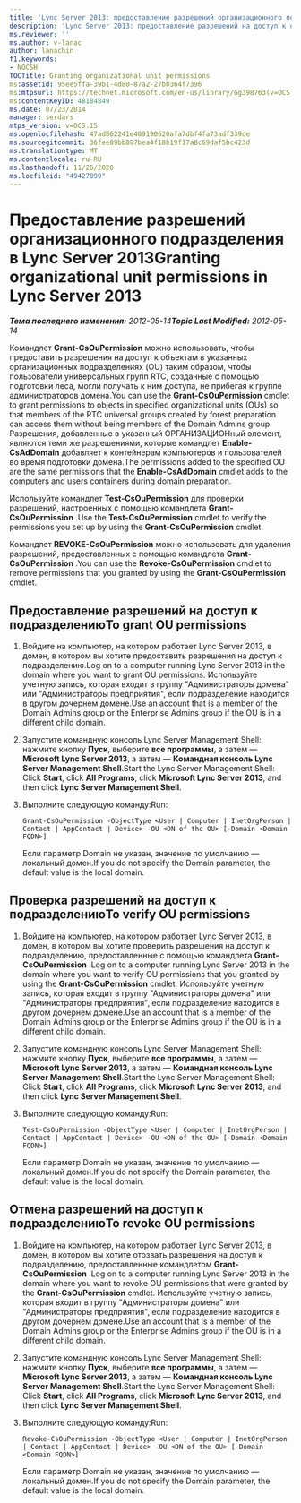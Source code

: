 ```yaml
---
title: 'Lync Server 2013: предоставление разрешений организационного подразделения'
description: 'Lync Server 2013: предоставление разрешений на доступ к организационному подразделению.'
ms.reviewer: ''
ms.author: v-lanac
author: lanachin
f1.keywords:
- NOCSH
TOCTitle: Granting organizational unit permissions
ms:assetid: 95ee5ffa-39b1-4d80-87a2-27bb364f7396
ms:mtpsurl: https://technet.microsoft.com/en-us/library/Gg398763(v=OCS.15)
ms:contentKeyID: 48184849
ms.date: 07/23/2014
manager: serdars
mtps_version: v=OCS.15
ms.openlocfilehash: 47ad862241e409190620afa7dbf4fa73adf339de
ms.sourcegitcommit: 36fee89bb887bea4f18b19f17a8c69daf5bc423d
ms.translationtype: MT
ms.contentlocale: ru-RU
ms.lasthandoff: 11/26/2020
ms.locfileid: "49427899"
---
```

# <a name="granting-organizational-unit-permissions-in-lync-server-2013"></a><span data-ttu-id="e64f7-103">Предоставление разрешений организационного подразделения в Lync Server 2013</span><span class="sxs-lookup"><span data-stu-id="e64f7-103">Granting organizational unit permissions in Lync Server 2013</span></span>

<div data-xmlns="http://www.w3.org/1999/xhtml">

<div class="topic" data-xmlns="http://www.w3.org/1999/xhtml" data-msxsl="urn:schemas-microsoft-com:xslt" data-cs="https://msdn.microsoft.com/">

<div data-asp="https://msdn2.microsoft.com/asp">



</div>

<div id="mainSection">

<div id="mainBody"><span data-ttu-id="e64f7-104">

<span> </span></span><span class="sxs-lookup"><span data-stu-id="e64f7-104">

<span> </span></span></span>

<span data-ttu-id="e64f7-105">_**Тема последнего изменения:** 2012-05-14_</span><span class="sxs-lookup"><span data-stu-id="e64f7-105">_**Topic Last Modified:** 2012-05-14_</span></span>

<span data-ttu-id="e64f7-106">Командлет **Grant-CsOuPermission** можно использовать, чтобы предоставить разрешения на доступ к объектам в указанных организационных подразделениях (OU) таким образом, чтобы пользователи универсальных групп RTC, созданные с помощью подготовки леса, могли получать к ним доступа, не прибегая к группе администраторов домена.</span><span class="sxs-lookup"><span data-stu-id="e64f7-106">You can use the **Grant-CsOuPermission** cmdlet to grant permissions to objects in specified organizational units (OUs) so that members of the RTC universal groups created by forest preparation can access them without being members of the Domain Admins group.</span></span> <span data-ttu-id="e64f7-107">Разрешения, добавленные в указанный ОРГАНИЗАЦИОНный элемент, являются теми же разрешениями, которые командлет **Enable-CsAdDomain** добавляет к контейнерам компьютеров и пользователей во время подготовки домена.</span><span class="sxs-lookup"><span data-stu-id="e64f7-107">The permissions added to the specified OU are the same permissions that the **Enable-CsAdDomain** cmdlet adds to the computers and users containers during domain preparation.</span></span>

<span data-ttu-id="e64f7-108">Используйте командлет **Test-CsOuPermission** для проверки разрешений, настроенных с помощью командлета **Grant-CsOuPermission** .</span><span class="sxs-lookup"><span data-stu-id="e64f7-108">Use the **Test-CsOuPermission** cmdlet to verify the permissions you set up by using the **Grant-CsOuPermission** cmdlet.</span></span>

<span data-ttu-id="e64f7-109">Командлет **REVOKE-CsOuPermission** можно использовать для удаления разрешений, предоставленных с помощью командлета **Grant-CsOuPermission** .</span><span class="sxs-lookup"><span data-stu-id="e64f7-109">You can use the **Revoke-CsOuPermission** cmdlet to remove permissions that you granted by using the **Grant-CsOuPermission** cmdlet.</span></span>

<div>

## <a name="to-grant-ou-permissions"></a><span data-ttu-id="e64f7-110">Предоставление разрешений на доступ к подразделению</span><span class="sxs-lookup"><span data-stu-id="e64f7-110">To grant OU permissions</span></span>

1.  <span data-ttu-id="e64f7-111">Войдите на компьютер, на котором работает Lync Server 2013, в домен, в котором вы хотите предоставить разрешения на доступ к подразделению.</span><span class="sxs-lookup"><span data-stu-id="e64f7-111">Log on to a computer running Lync Server 2013 in the domain where you want to grant OU permissions.</span></span> <span data-ttu-id="e64f7-112">Используйте учетную запись, которая входит в группу "Администраторы домена" или "Администраторы предприятия", если подразделение находится в другом дочернем домене.</span><span class="sxs-lookup"><span data-stu-id="e64f7-112">Use an account that is a member of the Domain Admins group or the Enterprise Admins group if the OU is in a different child domain.</span></span>

2.  <span data-ttu-id="e64f7-113">Запустите командную консоль Lync Server Management Shell: нажмите кнопку **Пуск**, выберите **все программы**, а затем — **Microsoft Lync Server 2013**, а затем — **Командная консоль Lync Server Management Shell**.</span><span class="sxs-lookup"><span data-stu-id="e64f7-113">Start the Lync Server Management Shell: Click **Start**, click **All Programs**, click **Microsoft Lync Server 2013**, and then click **Lync Server Management Shell**.</span></span>

3.  <span data-ttu-id="e64f7-114">Выполните следующую команду:</span><span class="sxs-lookup"><span data-stu-id="e64f7-114">Run:</span></span>
    
        Grant-CsOuPermission -ObjectType <User | Computer | InetOrgPerson | Contact | AppContact | Device> -OU <DN of the OU> [-Domain <Domain FQDN>]
    
    <span data-ttu-id="e64f7-115">Если параметр Domain не указан, значение по умолчанию — локальный домен.</span><span class="sxs-lookup"><span data-stu-id="e64f7-115">If you do not specify the Domain parameter, the default value is the local domain.</span></span>

</div>

<div>

## <a name="to-verify-ou-permissions"></a><span data-ttu-id="e64f7-116">Проверка разрешений на доступ к подразделению</span><span class="sxs-lookup"><span data-stu-id="e64f7-116">To verify OU permissions</span></span>

1.  <span data-ttu-id="e64f7-117">Войдите на компьютер, на котором работает Lync Server 2013, в домен, в котором вы хотите проверить разрешения на доступ к подразделению, предоставленные с помощью командлета **Grant-CsOuPermission** .</span><span class="sxs-lookup"><span data-stu-id="e64f7-117">Log on to a computer running Lync Server 2013 in the domain where you want to verify OU permissions that you granted by using the **Grant-CsOuPermission** cmdlet.</span></span> <span data-ttu-id="e64f7-118">Используйте учетную запись, которая входит в группу "Администраторы домена" или "Администраторы предприятия", если подразделение находится в другом дочернем домене.</span><span class="sxs-lookup"><span data-stu-id="e64f7-118">Use an account that is a member of the Domain Admins group or the Enterprise Admins group if the OU is in a different child domain.</span></span>

2.  <span data-ttu-id="e64f7-119">Запустите командную консоль Lync Server Management Shell: нажмите кнопку **Пуск**, выберите **все программы**, а затем — **Microsoft Lync Server 2013**, а затем — **Командная консоль Lync Server Management Shell**.</span><span class="sxs-lookup"><span data-stu-id="e64f7-119">Start the Lync Server Management Shell: Click **Start**, click **All Programs**, click **Microsoft Lync Server 2013**, and then click **Lync Server Management Shell**.</span></span>

3.  <span data-ttu-id="e64f7-120">Выполните следующую команду:</span><span class="sxs-lookup"><span data-stu-id="e64f7-120">Run:</span></span>
    
        Test-CsOuPermission -ObjectType <User | Computer | InetOrgPerson | Contact | AppContact | Device> -OU <DN of the OU> [-Domain <Domain FQDN>]
    
    <span data-ttu-id="e64f7-121">Если параметр Domain не указан, значение по умолчанию — локальный домен.</span><span class="sxs-lookup"><span data-stu-id="e64f7-121">If you do not specify the Domain parameter, the default value is the local domain.</span></span>

</div>

<div>

## <a name="to-revoke-ou-permissions"></a><span data-ttu-id="e64f7-122">Отмена разрешений на доступ к подразделению</span><span class="sxs-lookup"><span data-stu-id="e64f7-122">To revoke OU permissions</span></span>

1.  <span data-ttu-id="e64f7-123">Войдите на компьютер, на котором работает Lync Server 2013, в домен, в котором вы хотите отозвать разрешения на доступ к подразделению, предоставленные командлетом **Grant-CsOuPermission** .</span><span class="sxs-lookup"><span data-stu-id="e64f7-123">Log on to a computer running Lync Server 2013 in the domain where you want to revoke OU permissions that were granted by the **Grant-CsOuPermission** cmdlet.</span></span> <span data-ttu-id="e64f7-124">Используйте учетную запись, которая входит в группу "Администраторы домена" или "Администраторы предприятия", если подразделение находится в другом дочернем домене.</span><span class="sxs-lookup"><span data-stu-id="e64f7-124">Use an account that is a member of the Domain Admins group or the Enterprise Admins group if the OU is in a different child domain.</span></span>

2.  <span data-ttu-id="e64f7-125">Запустите командную консоль Lync Server Management Shell: нажмите кнопку **Пуск**, выберите **все программы**, а затем — **Microsoft Lync Server 2013**, а затем — **Командная консоль Lync Server Management Shell**.</span><span class="sxs-lookup"><span data-stu-id="e64f7-125">Start the Lync Server Management Shell: Click **Start**, click **All Programs**, click **Microsoft Lync Server 2013**, and then click **Lync Server Management Shell**.</span></span>

3.  <span data-ttu-id="e64f7-126">Выполните следующую команду:</span><span class="sxs-lookup"><span data-stu-id="e64f7-126">Run:</span></span>
    
        Revoke-CsOuPermission -ObjectType <User | Computer | InetOrgPerson | Contact | AppContact | Device> -OU <DN of the OU> [-Domain <Domain FQDN>]
    
    <span data-ttu-id="e64f7-127">Если параметр Domain не указан, значение по умолчанию — локальный домен.</span><span class="sxs-lookup"><span data-stu-id="e64f7-127">If you do not specify the Domain parameter, the default value is the local domain.</span></span>

<span data-ttu-id="e64f7-128"></div>

</div>

<span> </span>

</div>

</div>

</span><span class="sxs-lookup"><span data-stu-id="e64f7-128"></div>

</div>

<span> </span>

</div>

</div>

</span></span></div>

